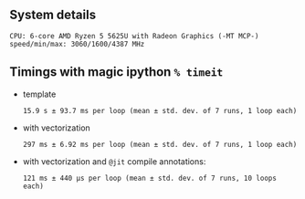 
## System details

```
CPU: 6-core AMD Ryzen 5 5625U with Radeon Graphics (-MT MCP-)
speed/min/max: 3060/1600/4387 MHz
```

## Timings with magic ipython `% timeit`
- template

    `15.9 s ± 93.7 ms per loop (mean ± std. dev. of 7 runs, 1 loop each)`

- with vectorization

    `297 ms ± 6.92 ms per loop (mean ± std. dev. of 7 runs, 1 loop each)`

- with vectorization and `@jit` compile annotations:

    `121 ms ± 440 µs per loop (mean ± std. dev. of 7 runs, 10 loops each)`